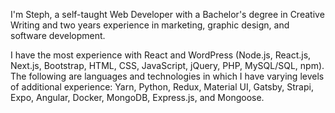 I'm Steph, a self-taught Web Developer with a Bachelor's degree in Creative Writing and two years experience in marketing, graphic design, and software development.

I have the most experience with React and WordPress (Node.js, React.js, Next.js, Bootstrap, HTML, CSS, JavaScript, jQuery, PHP, MySQL/SQL, npm). The following are languages and technologies in which I have varying levels of additional experience: Yarn, Python, Redux, Material UI, Gatsby, Strapi, Expo, Angular, Docker, MongoDB, Express.js, and Mongoose.
